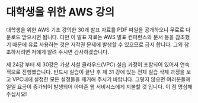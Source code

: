# 대학생을 위한 AWS 강의

대학생을 위한 AWS 기초 강의한 30개 발표 자료를 PDF 파일을 공개하오니 무료로 다운로드 받으시면 됩니다.
다만 이 발표 자료는 AWS 발표 컨퍼런스와 문서 등을 참조했기 때문에 유료 사용하는 것은 저작권 문제에 발생할 수 있으므로 금지 합니다. 
그외 참조하시려면 저에게 알려 주시면 감사하겠습니다. 

제 24강 부터 제 30강은 가상 사설 클라우드(VPC) 실습 과정이 포함되어 있어서 연속적으로 진행했습니다. 반드시 실습이 끝난 후 제 31 강에 있는 전체 실습 삭제 과정을 보고 VPC내에 설정한 모든 설정들을 제거해 주시기 바랍니다. 그렇지 않으면 여러분들께 일일 요금이 증가되어 발생되어 아마존 웹 서비시스에게 지불할 것 입니다. 이 점 명심해 주십시오!




